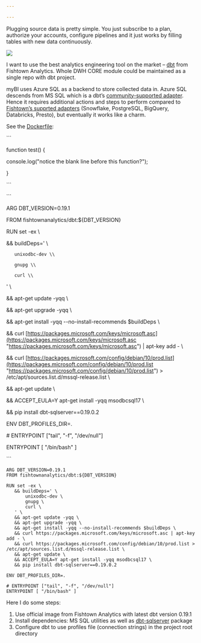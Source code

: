 ```yaml
---

---
```

Plugging source data is pretty simple. You just subscribe to a plan, authorize your accounts, configure pipelines and it just works by filling tables with new data continuously.

![](https://habrastorage.org/webt/f9/gz/up/f9gzupbakkxckvxpyj4bqrxbu2g.png)

I want to use the best analytics engineering tool on the market – [dbt](https://www.getdbt.com/) from Fishtown Analytics. Whole DWH CORE module could be maintained as a single repo with dbt project.

myBI uses Azure SQL as a backend to store collected data in. Azure SQL descends from MS SQL which is a dbt’s [community-supported adapter](https://docs.getdbt.com/docs/available-adapters#community-supported). Hence it requires additional actions and steps to perform compared to [Fishtown’s supprted adapters](https://docs.getdbt.com/docs/available-adapters#fishtown-supported) (Snowflake, PostgreSQL, BigQuery, Databricks, Presto), but eventually it works like a charm.

See the [Dockerfile](https://github.com/kzzzr/mybi-dbt-core/blob/master/Dockerfile):

\`\`\`

function test() {

  console.log("notice the blank line before this function?");

}

\`\`\`

\`\`\`

ARG DBT_VERSION=0.19.1

FROM fishtownanalytics/dbt:${DBT_VERSION}

 

RUN set -ex \\

   && buildDeps=' \\

       unixodbc-dev \\

       gnupg \\

       curl \\

   ' \\

   && apt-get update -yqq \\

   && apt-get upgrade -yqq \\

   && apt-get install -yqq --no-install-recommends $buildDeps \\

   && curl [https://packages.microsoft.com/keys/microsoft.asc](https://packages.microsoft.com/keys/microsoft.asc "https://packages.microsoft.com/keys/microsoft.asc") | apt-key add - \\

   && curl [https://packages.microsoft.com/config/debian/10/prod.list](https://packages.microsoft.com/config/debian/10/prod.list "https://packages.microsoft.com/config/debian/10/prod.list") > /etc/apt/sources.list.d/mssql-release.list \\

   && apt-get update \\

   && ACCEPT_EULA=Y apt-get install -yqq msodbcsql17 \\

   && pip install dbt-sqlserver==0.19.0.2

 

ENV DBT_PROFILES_DIR=.

 

\# ENTRYPOINT \["tail", "-f", "/dev/null"\]

ENTRYPOINT \[ "/bin/bash" \]

\`\`\`

    ARG DBT_VERSION=0.19.1
    FROM fishtownanalytics/dbt:${DBT_VERSION}
     
    RUN set -ex \
       && buildDeps=' \
           unixodbc-dev \
           gnupg \
           curl \
       ' \
       && apt-get update -yqq \
       && apt-get upgrade -yqq \
       && apt-get install -yqq --no-install-recommends $buildDeps \
       && curl https://packages.microsoft.com/keys/microsoft.asc | apt-key add - \
       && curl https://packages.microsoft.com/config/debian/10/prod.list > /etc/apt/sources.list.d/mssql-release.list \
       && apt-get update \
       && ACCEPT_EULA=Y apt-get install -yqq msodbcsql17 \
       && pip install dbt-sqlserver==0.19.0.2
     
    ENV DBT_PROFILES_DIR=.
     
    # ENTRYPOINT ["tail", "-f", "/dev/null"]
    ENTRYPOINT [ "/bin/bash" ]

Here I do some steps:

1. Use official image from Fishtown Analytics with latest dbt version 0.19.1
2. Install dependencies: MS SQL utilities as well as [dbt-sqlserver](https://github.com/dbt-msft/dbt-sqlserver) package
3. Configure dbt to use profiles file (connection strings) in the project root directory